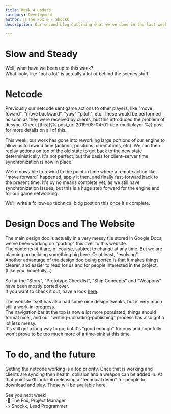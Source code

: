 ```yaml
---
title: Week 4 Update
category: Development
author: 🦊 The Fox & ⚡ Shockk
description: Our second blog outlining what we've done in the last week and how we've progressed.

---
```


# Slow and Steady

Well, what have we been up to this week?  
What looks like "not a lot" is actually a lot of behind the scenes stuff.  

# Netcode

Previously our netcode sent game actions to other players, like "move foward", "move backward", "yaw" "pitch", etc. These would be performed as soon as they were received by clients, but this introduced the problem of desync. Check [this]({% post_url 2019-08-04-01-udp-multiplayer %}) post for more details on all of this.

This week, our work has gone into reworking large portions of our engine to allow us to rewind time (actions, positions, orientations, etc). We can then replay actions on top of the old state to get back to the new state deterministically. It's not perfect, but the basis for client–server time synchronization is now in place.

We're now able to rewind to the point in time where a remote action like "move forward" happened, apply it then, and finally fast-forward back to the present time. It's by no means complete yet, as we still have synchronization issues, but this is a huge step forward for the engine and for our game networking.

We'll write a follow-up technical blog post on this once it's complete.



# Design Docs and The Website

The main design doc is actually in a very messy file stored in Google Docs, we've been working on "porting" this over to this website.  
The contents of it are, of course, subject to change at any time. But we are planning on building something big here. Or at least, "evolving".  
Another advantage of the design doc being ported is that it makes things clearer, and easier to read for us and for people interested in the project. (Like you, hopefully...)

So far the "Story", "Prototype Checklist", "Ship Concepts" and "Weapons" have been mostly ported over.  
If you want to check it out, have a look [here](/design).

The website itself has also had some nice design tweaks, but is very much still a work-in-progress.  
The navigation bar at the top is now a lot more populated, things should format nicer, and our "writing-uploading-publishing" process has also got a lot less messy.  
It's still got a long way to go, but it's "good enough" for now and hopefully won't prove to be too much more of a time-sink at this time.

# To do, and the future

Getting the netcode working is a top priority. Once that is working and clients are syncing then health, collision and a weapon can be added in. At that point we'll look into releasing a "technical demo" for people to download and play. These will be available [here](/release).

See you next week!  
-🦊 The Fox, Project Manager  
-⚡ Shockk, Lead Programmer

